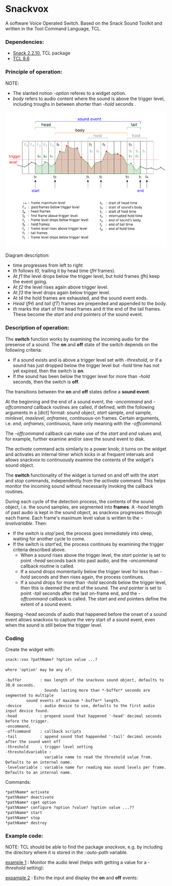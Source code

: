 # Snackvox

A software Voice Operated Switch.
Based on the Snack Sound Toolkit and written in the Tool Command Language, TCL.

### Dependencies:
- <a href='https://www.speech.kth.se/snack/index.html'>Snack 2.2.10</a>, TCL package
- [TCL 8.6](https://www.tcl.tk/software/tcltk/8.6.html)

### Principle of operation:
NOTE: 

- The slanted notion *-option* referes to a widget option. 
- *body* refers to audio content where the sound is above the trigger level, including troughs in between shorter than *-hold* seconds .

![how does it work](https://github.com/dzach/snackvox/blob/master/img/howdoesitwork.png)

Diagram description:

- time progresses from left to right
- *th* follows *t0*, trailing it by head time (*fH* frames).
- At *f1* the level drops below the trigger level, but hold 
  frames (*fh*) keep the event going.
- At *f2* the level rises again above trigger level.
- At *f3* the level drops again below trigger level.
- At *t4* the hold frames are exhausted, and the sound event ends.
- *Head* (*fH*) and *tail* (*fT*) frames are prepended and appended to the body.
- *th* marks the start of the head frames and *tt* the end of the 
  tail frames. These become the *start* and *end* pointers of the
  sound event. 

### Description of operation:

The **switch** function works by examining the incoming audio for the presense of a sound. The **on** and **off** state of the switch depends on the following criteria:
- If a sound exists and is above a trigger level set with *-threshold*, or if a sound has just dropped below the trigger level but *-hold* time has not yet expired, then the switch is **on**. 
- If the sound has been below the trigger level for more than *-hold* seconds, then the switch is **off**. 

The transitions between the **on** and **off** states define a **sound event**. 

At the beginning and the end of a sound event, the *-oncommand* and *-offcommand* callback routines are called, if defined, with the following arguments in a [dict] format: *sound* object, *start* sample, *end* sample, *minlevel*, *maxlevel*, *onframes*, *continuous*-on frames. Certain arguments, i.e. *end*, *onframes*, *continuous*, have only meaning with the *-offcommand*.

The *-offcommand* callback can make use of the *start* and *end* values and, for example, further examine and/or save the sound event to disk.

The *activate* command acts similarly to a power knob; it turns on the widget and activates an internal timer which kicks in at frequent intervals and allows snackvox to continuously examine the contents of the widget's sound object. 

The **switch** functionality of the widget is turned on and off with the *start* and *stop* commands, independently from the *activate* command. This helps monitor the incoming sound without necessarily invoking the callback routines.

During each cycle of the detection process, the contents of the sound object, i.e. the sound samples, are segmented into **frames**. A *-head* length of past audio is kept in the sound object, as snackvox progresses through each frame. Each frame's maximum level value is written to the *-levelvariable*. Then:

- If the switch is *stop*'ped, the process goes immediately into sleep, waiting for another cycle to come.
- If the switch is *start*'ed, the process continues by examining the trigger criteria described above.
	- When a sound rises above the trigger level, the *start* pointer is set to point *-head* seconds back into past audio, and the *-oncommand* callback routine is called.
	- If a sound drops momentarily below the trigger level for less than *-hold* seconds and then rises again, the process continues.
	- If a sound drops for more than *-hold* seconds below the trigger level, then this is deemed the end of the sound. The *end* pointer is set to point *-tail* seconds after the last on-frame end, and the *-offcommand* callback is called. The *start* and *end* pointers define the extent of a sound event.

Keeping *-head* seconds of audio that happened before the onset of a sound event allows snackvox to capture the very start of a sound event, even when the sound is still below the trigger level.

### Coding ###
Create the widget with:

```
snack::vox ?pathName? ?option value ...? 

where 'option' may be any of:

-buffer        : max length of the snackvox sound object, defaults to 30.0 seconds. 
                 Sounds lasting more than *-buffer* seconds are segmented to multiple 
		 sound events of maximum *-buffer* length.
-device        : audio device to use, defaults to the first audio input device found.
-head          : prepend sound that happened '-head' decimal seconds before the trigger.
-oncommand, 
-offcommand    : callback scripts
-tail          : append sound that happended '-tail' decimal seconds after the sound went off
-threshold     : trigger level setting
-thresholdvariable :
                 variable name to read the threshold value from. Defaults to an internal name.
-levelvariable : variable name for reading max sound levels per frame. Defaults to an internal name.

```

Commands:
```
*pathName* activate
*pathName* deactivate
*pathName* cget option
*pathName* configure ?option ?value? ?option value ...??
*pathName* start
*pathName* stop
*pathName* destroy
```

### Example code: ###

NOTE: TCL should be able to find the package *snackvox*, e.g. by including the directory where it is stored in the *::auto-path* variable.

[example 1](https://github.com/dzach/snackvox/blob/master/examples/example1.tcl) : Monitor the audio level (helps with getting a value for a *-threshold* setting):

[expample 2](https://github.com/dzach/snackvox/blob/master/examples/example1.tcl) : Echo the input and display the **on** and **off** events:
